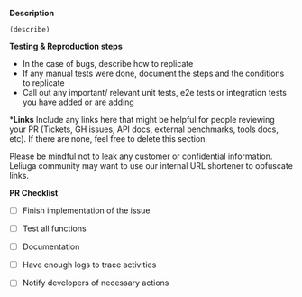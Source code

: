 <!--

Thanks for helping us to improve Continuous Development Kit!

Make sure that we do not have any duplicates already open.
You can ensure this by searching the PR list for this repository.
If there is a duplicate, please close your PR and add a comment to the existing PR instead.

-->

**Description**
<!-- In a few paragraphs, briefly describe. -->

```
(describe)
```

**Testing & Reproduction steps**

* In the case of bugs, describe how to replicate
* If any manual tests were done, document the steps and the conditions to replicate
* Call out any important/ relevant unit tests, e2e tests or integration tests you have added or are adding

***Links**
Include any links here that might be helpful for people reviewing your PR (Tickets, GH issues, API docs, external
benchmarks, tools docs, etc). If there are none, feel free to delete this section.

Please be mindful not to leak any customer or confidential information. Leliuga community may want to use our
internal URL shortener to obfuscate links.

**PR Checklist**

- [ ] Finish implementation of the issue
- [ ] Test all functions
- [ ] Documentation
- [ ] Have enough logs to trace activities
- [ ] Notify developers of necessary actions

